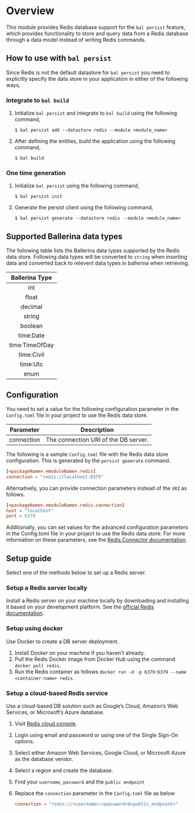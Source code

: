 # Overview

This module provides Redis database support for the `bal persist` feature, which provides functionality to store and query data from a Redis database through a data model instead of writing Redis commands.

## How to use with `bal persist`

Since Redis is not the default datastore for `bal persist` you need to explicitly specify the data store in your application in either of the following ways,

### Integrate to `bal build`

1. Initialize `bal persist` and integrate to `bal build` using the following command,

    ```
    $ bal persist add --datastore redis --module <module_name>
    ```

2. After defining the entities, build the application using the following command,

    ```
    $ bal build
    ```

### One time generation

1. Initialize `bal persist` using the following command,

    ```
    $ bal persist init
    ```

2. Generate the persist client using the following command,

    ```
    $ bal persist generate --datastore redis --module <module_name>
    ```

## Supported Ballerina data types

The following table lists the Ballerina data types supported by the Redis data store. Following data types will be converted to `string` when inserting data and converted back to relevent data types in ballerina when retrieving.

|  Ballerina Type  |
|:----------------:|
|       int        |
|      float       |
|     decimal      |
|      string      |
|     boolean      |
|    time:Date     |
|  time:TimeOfDay  |
|    time:Civil    |
|     time:Utc     |
|       enum       |

## Configuration

You need to set a value for the following configuration parameter in the `Config.toml` file in your project to use the Redis data store.

| Parameter  |             Description              |
|:----------:|:------------------------------------:|
| connection | The connection URI of the DB server. |

The following is a sample `Config.toml` file with the Redis data store configuration. This is generated by the `persist generate` command.

```toml
[<packageName>.<moduleName>.redis]
connection = "redis://localhost:6379"
```

Alternatively, you can provide connection parameters instead of the `URI` as follows.
```toml
[<packageName>.<moduleName>.redis.connection]
host = "localhost"
port = 6379
```

Additionally, you can set values for the advanced configuration parameters in the Config.toml file in your project to use the Redis data store. For more information on these parameters, see the [Redis Connector documentation](https://central.ballerina.io/ballerinax/redis/latest#ConnectionConfig).

## Setup guide

Select one of the methods below to set up a Redis server.

### Setup a Redis server locally

Install a Redis server on your machine locally by downloading and installing it based on your development platform. See the [official Redis documentation](https://redis.io/download/).
  
### Setup using docker

Use Docker to create a DB server deployment.
  1. Install Docker on your machine if you haven't already.
  2. Pull the Redis Docker image from Docker Hub using the command `docker pull redis`.
  3. Run the Redis container as follows `docker run -d -p 6379:6379 --name <container-name> redis`.

### Setup a cloud-based Redis service

Use a cloud-based DB solution such as Google’s Cloud, Amazon’s Web Services, or Microsoft’s Azure database.
   1. Visit [Redis cloud console](https://app.redislabs.com).
   2. Login using email and password or using one of the Single Sign-On options.
   3. Select either Amazon Web Services, Google Cloud, or Microsoft Azure as the database vendor.
   4. Select a region and create the database.
   5. Find your `username`, `password` and the `public endpoint`
   6. Replace the `connection` parameter in the `Config.toml` file as below
   
      ```toml
      connection = "redis://<username>:<password>@<public_endpoint>"